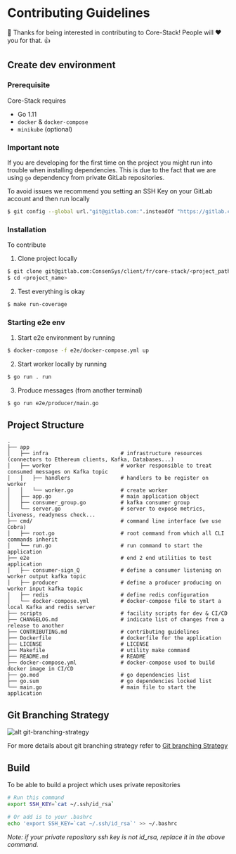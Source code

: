 # Contributing Guidelines

:dolphin: Thanks for being interested in contributing to Core-Stack! People will :heart: you for that. :thumbsup:

## Create dev environment

### Prerequisite

Core-Stack requires 

- Go 1.11
- ```docker``` & ```docker-compose```
- ```minikube``` (optional)

### Important note

If you are developing for the first time on the project you might run into trouble when installing dependencies. This is due to the fact that we are using ```go``` dependency from private GitLab repositories.

To avoid issues we recommend you setting an SSH Key on your GitLab account and then run locally

```sh
$ git config --global url."git@gitlab.com:".insteadOf "https://gitlab.com/"
```

### Installation

To contribute

1. Clone project locally

```sh
$ git clone git@gitlab.com:ConsenSys/client/fr/core-stack/<project_path>.git
$ cd <project_name>
```

2. Test everything is okay

```sh
$ make run-coverage
```

### Starting e2e env

1. Start e2e environment by running

```sh
$ docker-compose -f e2e/docker-compose.yml up
```

2. Start worker locally by running

```sh
$ go run . run
```

3. Produce messages (from another terminal)

```sh
$ go run e2e/producer/main.go
```

## Project Structure

```text
.
├── app                             
│   ├── infra                       # infrastructure resources (connectors to Ethereum clients, Kafka, Databases...)
│   ├── worker                      # worker responsible to treat consumed messages on Kafka topic
│   │   ├── handlers                # handlers to be register on worker 
│   │   └── worker.go               # create worker
│   ├── app.go                      # main application object
│   ├── consumer_group.go           # kafka consumer group
│   └── server.go                   # server to expose metrics, liveness, readyness check...
├── cmd/                            # command line interface (we use Cobra)
│   ├── root.go                     # root command from which all CLI commands inherit
│   └── run.go                      # run command to start the application
├── e2e                             # end 2 end utilities to test application
│   ├── consumer-sign_Q             # define a consumer listening on worker output kafka topic
│   ├── producer                    # define a producer producing on worker input kafka topic
│   ├── redis                       # define redis configuration
│   └── docker-compose.yml          # docker-compose file to start a local Kafka and redis server
├── scripts                         # facility scripts for dev & CI/CD
├── CHANGELOG.md                    # indicate list of changes from a release to another
├── CONTRIBUTING.md                 # contributing guidelines    
├── Dockerfile                      # dockerfile for the application
├── LICENSE                         # LICENSE
├── Makefile                        # utility make command
├── README.md                       # README
├── docker-compose.yml              # docker-compose used to build docker image in CI/CD
├── go.mod                          # go dependencies list
├── go.sum                          # go dependencies locked list
└── main.go                         # main file to start the application

```

## Git Branching Strategy

![alt git-branching-strategy](https://gitlab.com/ConsenSys/client/fr/core-stack/doc/raw/master/diagrams/Git_Branching_Strategy.png)

For more details about git branching strategy refer to [Git branching Strategy](https://gitlab.com/ConsenSys/client/fr/core-stack/doc/raw/master/diagrams/Git_Branching_Strategy.png)

## Build

To be able to build a project which uses private repositories

```bash
# Run this command
export SSH_KEY=`cat ~/.ssh/id_rsa`

# Or add is to your .bashrc
echo 'export SSH_KEY=`cat ~/.ssh/id_rsa`' >> ~/.bashrc
```

*Note: if your private repository ssh key is not id_rsa, replace it in the above command.*